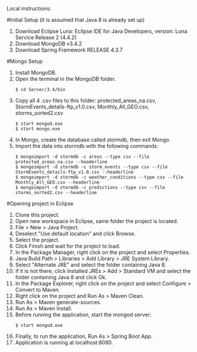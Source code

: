 Local instructions:

#Initial Setup (it is assumed that Java 8 is already set up)

1.	Download Eclipse Luna: Eclipse IDE for Java Developers, version: Luna Service Release 2 (4.4.2)
2.	Download MongoDB v3.4.2
3.	Download Spring Framework RELEASE 4.3.7

#Mongo Setup

1. 	Install MongoDB.
2. 	Open the terminal in the MongoDB folder.
	```
 	$ cd Server/3.4/bin
	```
3. 	Copy all 4 .csv files to this folder: protected_areas_na.csv, StormEvents_details-ftp_v1.0.csv, Monthly_All_GEO.csv, storms_sorted2.csv
	```
 	$ start mongod.exe	
	$ start mongo.exe
	```
4.	In Mongo, create the database called stormdb, then exit Mongo.
5.	Import the data into stormdb with the following commands:
	```
	$ mongoimport -d stormdb -c areas --type csv --file protected_areas_na.csv --headerline
	$ mongoimport -d stormdb -c storm_events --type csv --file StormEvents_details-ftp_v1.0.csv --headerline
	$ mongoimport -d stormdb -c weather_conditions --type csv --file Monthly_All_GEO.csv --headerline
	$ mongoimport -d stormdb -c predictions --type csv --file storms_sorted2.csv --headerline
	```
#Opening project in Eclipse

1.	Clone this project.
2.	Open new workspace in Eclipse, same folder the project is located.
3.	File > New > Java Project.
4.	Deselect "Use default location" and click Browse.
5.	Select the project.
6.	Click Finish and wait for the project to load.
7.	In the Package Manager, right click on the project and select Properties.
8.	Java Build Path > Libraries > Add Library > JRE System Library.
9.	Select "Alternate JRE" and select the folder containing Java 8.
10.	If it is not there, click Installed JREs > Add > Standard VM and select the folder containing Java 8 and click Ok.
11.	In the Package Explorer, right click on the project and select Configure > Convert to Maven.
12.	Right click on the project and Run As > Maven Clean.
13.	Run As > Maven generate-sources.
14.	Run As > Maven Install.
15.	Before running the application, start the mongod server:
	```
	$ start mongod.exe
	```
16. Finally, to run the application, Run As > Spring Boot App.
17. Application is running at localhost:8080.
